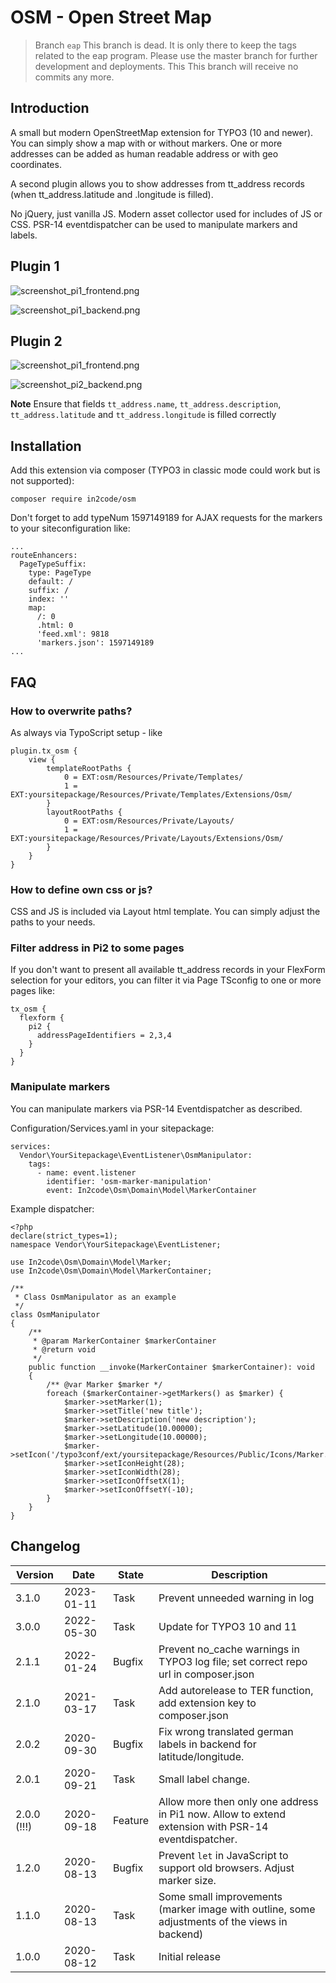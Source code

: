# OSM - Open Street Map

> Branch `eap`
> This branch is dead. It is only there to keep the tags related to the eap program.
> Please use the master branch for further development and deployments. This
> This branch will receive no commits any more.

## Introduction

A small but modern OpenStreetMap extension for TYPO3 (10 and newer). You can simply show a map with or without markers.
One or more addresses can be added as human readable address or with geo coordinates.

A second plugin allows you to show addresses from tt_address records (when tt_address.latitude and .longitude is
filled).

No jQuery, just vanilla JS. Modern asset collector used for includes of JS or CSS. PSR-14 eventdispatcher can be used
to manipulate markers and labels.

## Plugin 1

![screenshot_pi1_frontend.png](Documentation/Images/screenshot_pi1_frontend.png "Map in frontend")

![screenshot_pi1_backend.png](Documentation/Images/screenshot_pi1_backend.png "Plugin in backend")

## Plugin 2

![screenshot_pi1_frontend.png](Documentation/Images/screenshot_pi2_frontend.png "Map in frontend")

![screenshot_pi2_backend.png](Documentation/Images/screenshot_pi2_backend.png "Plugin in backend")

**Note** Ensure that fields `tt_address.name`, `tt_address.description`, `tt_address.latitude` and
`tt_address.longitude` is filled correctly

## Installation

Add this extension via composer (TYPO3 in classic mode could work but is not supported):

`composer require in2code/osm`

Don't forget to add typeNum 1597149189 for AJAX requests for the markers to your siteconfiguration like:

```
...
routeEnhancers:
  PageTypeSuffix:
    type: PageType
    default: /
    suffix: /
    index: ''
    map:
      /: 0
      .html: 0
      'feed.xml': 9818
      'markers.json': 1597149189
...
```

## FAQ

### How to overwrite paths?

As always via TypoScript setup - like

```
plugin.tx_osm {
    view {
        templateRootPaths {
            0 = EXT:osm/Resources/Private/Templates/
            1 = EXT:yoursitepackage/Resources/Private/Templates/Extensions/Osm/
        }
        layoutRootPaths {
            0 = EXT:osm/Resources/Private/Layouts/
            1 = EXT:yoursitepackage/Resources/Private/Layouts/Extensions/Osm/
        }
    }
}
```

### How to define own css or js?

CSS and JS is included via Layout html template. You can simply adjust the paths to your needs.

### Filter address in Pi2 to some pages

If you don't want to present all available tt_address records in your FlexForm selection for your editors, you can
filter it via Page TSconfig to one or more pages like:

```
tx_osm {
  flexform {
    pi2 {
      addressPageIdentifiers = 2,3,4
    }
  }
}
```

### Manipulate markers

You can manipulate markers via PSR-14 Eventdispatcher as described.

Configuration/Services.yaml in your sitepackage:

```
services:
  Vendor\YourSitepackage\EventListener\OsmManipulator:
    tags:
      - name: event.listener
        identifier: 'osm-marker-manipulation'
        event: In2code\Osm\Domain\Model\MarkerContainer
```

Example dispatcher:

```
<?php
declare(strict_types=1);
namespace Vendor\YourSitepackage\EventListener;

use In2code\Osm\Domain\Model\Marker;
use In2code\Osm\Domain\Model\MarkerContainer;

/**
 * Class OsmManipulator as an example
 */
class OsmManipulator
{
    /**
     * @param MarkerContainer $markerContainer
     * @return void
     */
    public function __invoke(MarkerContainer $markerContainer): void
    {
        /** @var Marker $marker */
        foreach ($markerContainer->getMarkers() as $marker) {
            $marker->setMarker(1);
            $marker->setTitle('new title');
            $marker->setDescription('new description');
            $marker->setLatitude(10.00000);
            $marker->setLongitude(10.00000);
            $marker->setIcon('/typo3conf/ext/yoursitepackage/Resources/Public/Icons/Marker.png');
            $marker->setIconHeight(28);
            $marker->setIconWidth(28);
            $marker->setIconOffsetX(1);
            $marker->setIconOffsetY(-10);
        }
    }
}
```

## Changelog

| Version     | Date       | State   | Description                                                                                         |
|-------------|------------|---------|-----------------------------------------------------------------------------------------------------|
| 3.1.0       | 2023-01-11 | Task    | Prevent unneeded warning in log                                                                     |
| 3.0.0       | 2022-05-30 | Task    | Update for TYPO3 10 and 11                                                                          |
| 2.1.1       | 2022-01-24 | Bugfix  | Prevent no_cache warnings in TYPO3 log file; set correct repo url in composer.json                  |
| 2.1.0       | 2021-03-17 | Task    | Add autorelease to TER function, add extension key to composer.json                                 |
| 2.0.2       | 2020-09-30 | Bugfix  | Fix wrong translated german labels in backend for latitude/longitude.                               |
| 2.0.1       | 2020-09-21 | Task    | Small label change.                                                                                 |
| 2.0.0 (!!!) | 2020-09-18 | Feature | Allow more then only one address in Pi1 now. Allow to extend extension with PSR-14 eventdispatcher. |
| 1.2.0       | 2020-08-13 | Bugfix  | Prevent `let` in JavaScript to support old browsers. Adjust marker size.                            |
| 1.1.0       | 2020-08-13 | Task    | Some small improvements (marker image with outline, some adjustments of the views in backend)       |
| 1.0.0       | 2020-08-12 | Task    | Initial release                                                                                     |
